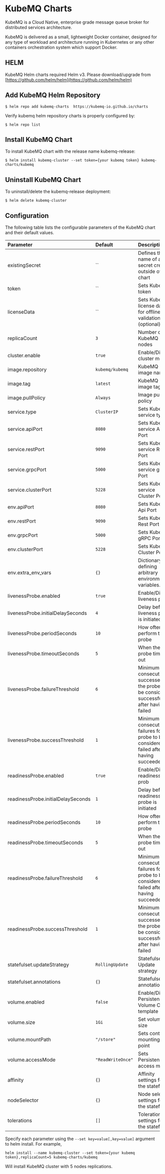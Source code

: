 # KubeMQ Charts
KubeMQ is a Cloud Native, enterprise grade message queue broker for distributed services architecture.

KubeMQ is delivered as a small, lightweight Docker container, designed for any type of workload and architecture running in Kubernetes or any other containers orchestration system which support Docker.

## HELM
KubeMQ Helm charts required Helm v3. Please download/upgrade from [https://github.com/helm/helm](https://github.com/helm/helm)

## Add KubeMQ Helm Repository

``` 
$ helm repo add kubemq-charts  https://kubemq-io.github.io/charts
```

Verify kubemq helm repository charts is properly configured by:

``` 
$ helm repo list
```

## Install KubeMQ Chart
To install KubeMQ chart with the release name kubemq-release:

``` 
$ helm install kubemq-cluster --set token={your kubemq token} kubemq-charts/kubemq 
```

## Uninstall KubeMQ Chart

To uninstall/delete the kubemq-release deployment:

``` 
$ helm delete kubemq-cluster
```

## Configuration

The following table lists the configurable parameters of the KubeMQ chart and their default values.


| Parameter                          | Default           | Description                                                                                 |
|:-----------------------------------|:------------------|:--------------------------------------------------------------------------------------------|
| existingSecret                     | ``                | Defines the name of a secret created outside of this chart                                  |
| token                              | ``                | Sets KubeMQ token                                                                           |
| licenseData                        | ``                | Sets KubeMQ license data for offline validation (optional)                                  |
| replicaCount                       | `3`               | Number of KubeMQ nodes                                                                      |
| cluster.enable                     | `true`            | Enable/Disable cluster mode                                                                 |
| image.repository                   | `kubemq/kubemq`   | KubeMQ image name                                                                           |
| image.tag                          | `latest`          | KubeMQ image tag                                                                            |
| image.pullPolicy                   | `Always`          | Image pull policy                                                                           |
| service.type                       | `ClusterIP`       | Sets KubeMQ service type                                                                    |
| service.apiPort                    | `8080`            | Sets KubeMQ service Api Port                                                                |
| service.restPort                   | `9090`            | Sets KubeMQ service Rest Port                                                               |
| service.grpcPort                   | `5000`            | Sets KubeMQ service gRPC Port                                                               |
| service.clusterPort                | `5228`            | Sets KubeMQ service Cluster Port                                                            |
| env.apiPort                        | `8080`            | Sets KubeMQ Api Port                                                                        |
| env.restPort                       | `9090`            | Sets KubeMQ Rest Port                                                                       |
| env.grpcPort                       | `5000`            | Sets KubeMQ gRPC Port                                                                       |
| env.clusterPort                    | `5228`            | Sets KubeMQ Cluster Port                                                                    |
| env.extra_env_vars                 | `{}`              | Dictionary defining arbitrary environment variables.                                        |
| livenessProbe.enabled              | `true`            | Enable/Disable liveness prob                                                                |
| livenessProbe.initialDelaySeconds  | `4`               | Delay before liveness probe is initiated                                                    |
| livenessProbe.periodSeconds        | `10`              | How often to perform the probe                                                              |
| livenessProbe.timeoutSeconds       | `5`               | When the probe times out                                                                    |
| livenessProbe.failureThreshold     | `6`               | Minimum consecutive successes for the probe to be considered successful after having failed |
| livenessProbe.successThreshold     | `1`               | Minimum consecutive failures for the probe to be considered failed after having succeeded   |
| readinessProbe.enabled             | `true`            | Enable/Disable readiness prob                                                               |
| readinessProbe.initialDelaySeconds | `1`               | Delay before readiness probe is initiated                                                   |
| readinessProbe.periodSeconds       | `10`              | How often to perform the probe                                                              |
| readinessProbe.timeoutSeconds      | `5`               | When the probe times out                                                                    |
| readinessProbe.failureThreshold    | `6`               | Minimum consecutive failures for the probe to be considered failed after having succeeded   |
| readinessProbe.successThreshold    | `1`               | Minimum consecutive successes for the probe to be considered successful after having failed |
| statefulset.updateStrategy         | `RollingUpdate`   | Statefulsets Update strategy                                                                |
| statefulset.annotations            | `{}`              | Statefulsets annotations                                                                    |
| volume.enabled                     | `false`           | Enable/Disable Persistence Volume Claim template                                            |
| volume.size                        | `1Gi`             | Set volume size                                                                             |
| volume.mountPath                   | ` "/store" `      | Sets container mounting point                                                               |
| volume.accessMode                  | `"ReadWriteOnce"` | Sets Persistence access mode                                                                |
| affinity                           | `{}`              | Affinity settings for the statefulset                                                       |
| nodeSelector                       | `{}`              | Node selector settings for the statefulset                                                  |
| tolerations                        | `[]`              | Toleration settings for the statefulset                                                     |

Specify each parameter using the `--set key=value[,key=value]` argument to helm install. For example,
```
helm install --name kubemq-cluster --set token={your kubemq token},replicaCount=5 kubemq-charts/kubemq 
```

Will install KubeMQ cluster with 5 nodes replications.








